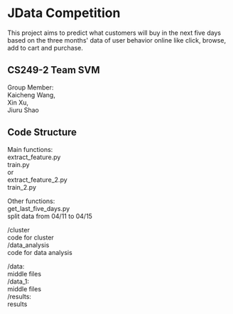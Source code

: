 # JData Competition

This project aims to predict what customers will buy in the next five days based on the three months' data of user behavior online like click, browse, add to cart and purchase.

## CS249-2 Team SVM

Group Member:<br />
  Kaicheng Wang,<br />
  Xin Xu,<br />
  Jiuru Shao<br />

## Code Structure
Main functions:<br />
  extract_feature.py<br />
  train.py<br />
or<br />
  extract_feature_2.py<br />
  train_2.py<br />

Other functions:<br />
  get_last_five_days.py<br />
    split data from 04/11 to 04/15<br />
  
/cluster<br />
  code for cluster<br />
/data_analysis<br />
  code for data analysis<br />
  
/data:<br />
  middle files<br />
/data_1:<br />
  middle files<br />
/results:<br />
  results<br />
 
